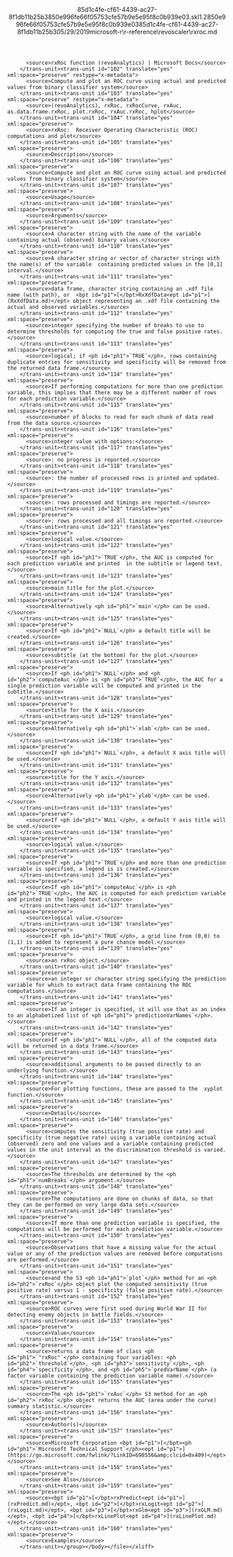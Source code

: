<?xml version="1.0"?><xliff version="1.2" xmlns="urn:oasis:names:tc:xliff:document:1.2" xmlns:xsi="http://www.w3.org/2001/XMLSchema-instance" xsi:schemaLocation="urn:oasis:names:tc:xliff:document:1.2 xliff-core-1.2-transitional.xsd"><file datatype="xml" original="rxroc.md" source-language="en-US" target-language="en-US"><header><tool tool-id="mdxliff" tool-name="mdxliff" tool-version="1.0-8ab897d" tool-company="Microsoft" /><xliffext:skl_file_name xmlns:xliffext="urn:microsoft:content:schema:xliffextensions">85d1c4fe-cf61-4439-ac27-8f1db11b25b3850e996fe66f05753cfe57b9e5e95f8c0b939e03.skl</xliffext:skl_file_name><xliffext:version xmlns:xliffext="urn:microsoft:content:schema:xliffextensions">1.2</xliffext:version><xliffext:ms.openlocfilehash xmlns:xliffext="urn:microsoft:content:schema:xliffextensions">850e996fe66f05753cfe57b9e5e95f8c0b939e03</xliffext:ms.openlocfilehash><xliffext:ms.sourcegitcommit xmlns:xliffext="urn:microsoft:content:schema:xliffextensions">85d1c4fe-cf61-4439-ac27-8f1db11b25b3</xliffext:ms.sourcegitcommit><xliffext:ms.lasthandoff xmlns:xliffext="urn:microsoft:content:schema:xliffextensions">05/29/2019</xliffext:ms.lasthandoff><xliffext:ms.openlocfilepath xmlns:xliffext="urn:microsoft:content:schema:xliffextensions">microsoft-r\r-reference\revoscaler\rxroc.md</xliffext:ms.openlocfilepath></header><body><group id="content" extype="content"><trans-unit id="101" translate="yes" xml:space="preserve" restype="x-metadata">
          <source>rxRoc function (revoAnalytics) | Microsoft Docs</source>
        </trans-unit><trans-unit id="102" translate="yes" xml:space="preserve" restype="x-metadata">
          <source>Compute and plot an ROC curve using actual and predicted values from binary classifier system</source>
        </trans-unit><trans-unit id="103" translate="yes" xml:space="preserve" restype="x-metadata">
          <source>(revoAnalytics), rxRoc, rxRocCurve, rxAuc, as.data.frame.rxRoc, plot.rxRoc, rxAuc.rxRoc, hplot</source>
        </trans-unit><trans-unit id="104" translate="yes" xml:space="preserve">
          <source>rxRoc:  Receiver Operating Characteristic (ROC) computations and plot</source>
        </trans-unit><trans-unit id="105" translate="yes" xml:space="preserve">
          <source>Description</source>
        </trans-unit><trans-unit id="106" translate="yes" xml:space="preserve">
          <source>Compute and plot an ROC curve using actual and predicted values from binary classifier system</source>
        </trans-unit><trans-unit id="107" translate="yes" xml:space="preserve">
          <source>Usage</source>
        </trans-unit><trans-unit id="108" translate="yes" xml:space="preserve">
          <source>Arguments</source>
        </trans-unit><trans-unit id="109" translate="yes" xml:space="preserve">
          <source>A character string with the name of the variable containing actual (observed) binary values.</source>
        </trans-unit><trans-unit id="110" translate="yes" xml:space="preserve">
          <source>A character string or vector of character strings with the name(s) of the variable  containing predicted values in the [0,1] interval.</source>
        </trans-unit><trans-unit id="111" translate="yes" xml:space="preserve">
          <source>data frame, character string containing an .xdf file name (with path), or  <bpt id="p1">[</bpt>RxXdfData<ept id="p1">](RxXdfData.md)</ept> object representing an .xdf file containing the actual and observed variables.</source>
        </trans-unit><trans-unit id="112" translate="yes" xml:space="preserve">
          <source>integer specifying the number of breaks to use to determine thresholds for computing the true and false positive rates.</source>
        </trans-unit><trans-unit id="113" translate="yes" xml:space="preserve">
          <source>logical; if <ph id="ph1">`TRUE`</ph>, rows containing duplicate entries for sensitivity and specificity will be removed from the returned data frame.</source>
        </trans-unit><trans-unit id="114" translate="yes" xml:space="preserve">
          <source>If performing computations for more than one prediction variable, this implies that there may be a different number of rows for each prediction variable.</source>
        </trans-unit><trans-unit id="115" translate="yes" xml:space="preserve">
          <source>number of blocks to read for each chunk of data read from the data source.</source>
        </trans-unit><trans-unit id="116" translate="yes" xml:space="preserve">
          <source>integer value with options:</source>
        </trans-unit><trans-unit id="117" translate="yes" xml:space="preserve">
          <source>: no progress is reported.</source>
        </trans-unit><trans-unit id="118" translate="yes" xml:space="preserve">
          <source>: the number of processed rows is printed and updated.</source>
        </trans-unit><trans-unit id="119" translate="yes" xml:space="preserve">
          <source>: rows processed and timings are reported.</source>
        </trans-unit><trans-unit id="120" translate="yes" xml:space="preserve">
          <source>: rows processed and all timings are reported.</source>
        </trans-unit><trans-unit id="121" translate="yes" xml:space="preserve">
          <source>logical value.</source>
        </trans-unit><trans-unit id="122" translate="yes" xml:space="preserve">
          <source>If <ph id="ph1">`TRUE`</ph>, the AUC is computed for each prediction variable and printed  in the subtitle or legend text.</source>
        </trans-unit><trans-unit id="123" translate="yes" xml:space="preserve">
          <source>main title for the plot.</source>
        </trans-unit><trans-unit id="124" translate="yes" xml:space="preserve">
          <source>Alternatively <ph id="ph1">`main`</ph> can be used.</source>
        </trans-unit><trans-unit id="125" translate="yes" xml:space="preserve">
          <source>If <ph id="ph1">`NULL`</ph> a default title will be created.</source>
        </trans-unit><trans-unit id="126" translate="yes" xml:space="preserve">
          <source>subtitle (at the bottom) for the plot.</source>
        </trans-unit><trans-unit id="127" translate="yes" xml:space="preserve">
          <source>If <ph id="ph1">`NULL`</ph> and <ph id="ph2">`computeAuc`</ph> is <ph id="ph3">`TRUE`</ph>, the AUC for a single prediction variable will be computed and printed in the subtitle.</source>
        </trans-unit><trans-unit id="128" translate="yes" xml:space="preserve">
          <source>title for the X axis.</source>
        </trans-unit><trans-unit id="129" translate="yes" xml:space="preserve">
          <source>Alternatively <ph id="ph1">`xlab`</ph> can be used.</source>
        </trans-unit><trans-unit id="130" translate="yes" xml:space="preserve">
          <source>If <ph id="ph1">`NULL`</ph>, a default X axis title will be used.</source>
        </trans-unit><trans-unit id="131" translate="yes" xml:space="preserve">
          <source>title for the Y axis.</source>
        </trans-unit><trans-unit id="132" translate="yes" xml:space="preserve">
          <source>Alternatively <ph id="ph1">`ylab`</ph> can be used.</source>
        </trans-unit><trans-unit id="133" translate="yes" xml:space="preserve">
          <source>If <ph id="ph1">`NULL`</ph>, a default Y axis title will be used.</source>
        </trans-unit><trans-unit id="134" translate="yes" xml:space="preserve">
          <source>logical value.</source>
        </trans-unit><trans-unit id="135" translate="yes" xml:space="preserve">
          <source>If <ph id="ph1">`TRUE`</ph> and more than one prediction variable is specified, a legend is is created.</source>
        </trans-unit><trans-unit id="136" translate="yes" xml:space="preserve">
          <source>If <ph id="ph1">`computeAuc`</ph> is <ph id="ph2">`TRUE`</ph>, the AUC is computed for each prediction variable and printed in the legend text.</source>
        </trans-unit><trans-unit id="137" translate="yes" xml:space="preserve">
          <source>logical value.</source>
        </trans-unit><trans-unit id="138" translate="yes" xml:space="preserve">
          <source>If <ph id="ph1">`TRUE`</ph>, a grid line from (0,0) to (1,1) is added to represent a pure chance model.</source>
        </trans-unit><trans-unit id="139" translate="yes" xml:space="preserve">
          <source>an rxRoc object.</source>
        </trans-unit><trans-unit id="140" translate="yes" xml:space="preserve">
          <source>an integer or character string specifying the prediction variable for which to extract data frame containing the ROC computations.</source>
        </trans-unit><trans-unit id="141" translate="yes" xml:space="preserve">
          <source>If an integer is specified, it will use that as an index to an alphabetized list of <ph id="ph1">`predictionVarNames`</ph>.</source>
        </trans-unit><trans-unit id="142" translate="yes" xml:space="preserve">
          <source>If <ph id="ph1">`NULL`</ph>, all of the computed data will be returned in a data frame.</source>
        </trans-unit><trans-unit id="143" translate="yes" xml:space="preserve">
          <source>additional arguments to be passed directly to an underlying function.</source>
        </trans-unit><trans-unit id="144" translate="yes" xml:space="preserve">
          <source>For plotting functions, these are passed to the  xyplot function.</source>
        </trans-unit><trans-unit id="145" translate="yes" xml:space="preserve">
          <source>Details</source>
        </trans-unit><trans-unit id="146" translate="yes" xml:space="preserve">
          <source>computes the sensitivity (true positive rate) and specificity (true negative rate) using a variable containing actual (observed) zero and one values and a variable containing predicted values in the unit interval as the discrimination threshold is varied.</source>
        </trans-unit><trans-unit id="147" translate="yes" xml:space="preserve">
          <source>The thresholds are determined by the <ph id="ph1">`numBreaks`</ph> argument.</source>
        </trans-unit><trans-unit id="148" translate="yes" xml:space="preserve">
          <source>The computations are done on chunks of data, so that they can be performed on very large data sets.</source>
        </trans-unit><trans-unit id="149" translate="yes" xml:space="preserve">
          <source>If more than one prediction variable is specified, the computations will be performed for each prediction variable.</source>
        </trans-unit><trans-unit id="150" translate="yes" xml:space="preserve">
          <source>Observations that have a missing value for the actual value or any of the prediction values are removed before computations are performed.</source>
        </trans-unit><trans-unit id="151" translate="yes" xml:space="preserve">
          <source>and the S3 <ph id="ph1">`plot`</ph> method for an <ph id="ph2">`rxRoc`</ph> object plot the computed sensitivity (true positive rate) versus 1 - specificity (false positive rate).</source>
        </trans-unit><trans-unit id="152" translate="yes" xml:space="preserve">
          <source>ROC curves were first used during World War II for detecting enemy objects in battle fields.</source>
        </trans-unit><trans-unit id="153" translate="yes" xml:space="preserve">
          <source>Value</source>
        </trans-unit><trans-unit id="154" translate="yes" xml:space="preserve">
          <source>returns a data frame of class <ph id="ph1">`"rxRoc"`</ph> containing four variables: <ph id="ph2">`threshold`</ph>, <ph id="ph3">`sensitivity`</ph>, <ph id="ph4">`specificity`</ph>, and <ph id="ph5">`predVarName`</ph> (a factor variable containing the prediction variable name).</source>
        </trans-unit><trans-unit id="155" translate="yes" xml:space="preserve">
          <source>The <ph id="ph1">`rxAuc`</ph> S3 method for an <ph id="ph2">`rxRoc`</ph> object returns the AUC (area under the curve) summary statistic.</source>
        </trans-unit><trans-unit id="156" translate="yes" xml:space="preserve">
          <source>Author(s)</source>
        </trans-unit><trans-unit id="157" translate="yes" xml:space="preserve">
          <source>Microsoft Corporation <bpt id="p1">[</bpt><ph id="ph1">`Microsoft Technical Support`</ph><ept id="p1">](https://go.microsoft.com/fwlink/?LinkID=698556&amp;clcid=0x409)</ept></source>
        </trans-unit><trans-unit id="158" translate="yes" xml:space="preserve">
          <source>See Also</source>
        </trans-unit><trans-unit id="159" translate="yes" xml:space="preserve">
          <source><bpt id="p1">[</bpt>rxPredict<ept id="p1">](rxPredict.md)</ept>, <bpt id="p2">[</bpt>rxLogit<ept id="p2">](rxLogit.md)</ept>, <bpt id="p3">[</bpt>rxGlm<ept id="p3">](rxGLM.md)</ept>, <bpt id="p4">[</bpt>rxLinePlot<ept id="p4">](rxLinePlot.md)</ept>.</source>
        </trans-unit><trans-unit id="160" translate="yes" xml:space="preserve">
          <source>Examples</source>
        </trans-unit></group></body></file></xliff>